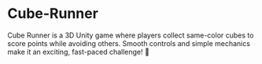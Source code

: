 # Cube-Runner
Cube Runner is a 3D Unity game where players collect same-color cubes to score points while avoiding others. Smooth controls and simple mechanics make it an exciting, fast-paced challenge! 🚀
